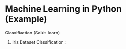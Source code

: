 # Machine Learning in Python (Example)

Classification (Scikit-learn)
1) Iris Dataset Classification : 
